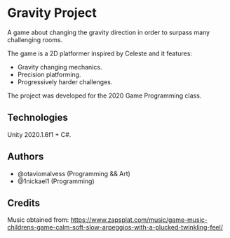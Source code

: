 # Gravity Project

A game about changing the gravity direction in order to surpass many challenging rooms.

The game is a 2D platformer inspired by Celeste and it features:
- Gravity changing mechanics.
- Precision platforming.
- Progressively harder challenges.

The project was developed for the 2020 Game Programming class.

## Technologies

Unity 2020.1.6f1 + C#.

## Authors

- @otaviomalvess (Programming && Art)
- @1nickael1 (Programming)

## Credits

Music obtained from: https://www.zapsplat.com/music/game-music-childrens-game-calm-soft-slow-arpeggios-with-a-plucked-twinkling-feel/

